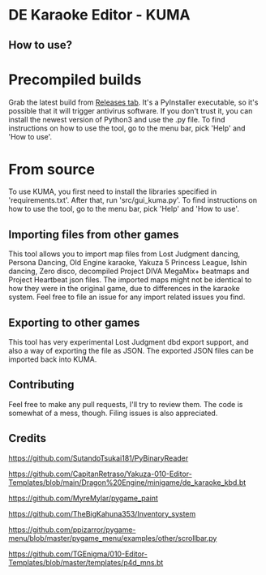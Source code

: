 # DE Karaoke Editor - KUMA
## How to use?
# Precompiled builds
Grab the latest build from [Releases tab](https://github.com/Timo654/kuma/releases/tag/latest).
It's a PyInstaller executable, so it's possible that it will trigger antivirus software. If you don't trust it, you can install the newest version of Python3 and use the .py file.
To find instructions on how to use the tool, go to the menu bar, pick 'Help' and 'How to use'.

# From source
To use KUMA, you first need to install the libraries specified in 'requirements.txt'.
After that, run 'src/gui_kuma.py'. 
To find instructions on how to use the tool, go to the menu bar, pick 'Help' and 'How to use'.

## Importing files from other games
This tool allows you to import map files from Lost Judgment dancing, Persona Dancing, Old Engine karaoke, Yakuza 5 Princess League, Ishin dancing, Zero disco, decompiled Project DIVA MegaMix+ beatmaps and Project Heartbeat json files.
The imported maps might not be identical to how they were in the original game, due to differences in the karaoke system. Feel free to file an issue for any import related issues you find. 

## Exporting to other games
This tool has very experimental Lost Judgment dbd export support, and also a way of exporting the file as JSON. The exported JSON files can be imported back into KUMA. 

## Contributing
Feel free to make any pull requests, I'll try to review them. The code is somewhat of a mess, though. Filing issues is also appreciated.

## Credits
https://github.com/SutandoTsukai181/PyBinaryReader

https://github.com/CapitanRetraso/Yakuza-010-Editor-Templates/blob/main/Dragon%20Engine/minigame/de_karaoke_kbd.bt

https://github.com/MyreMylar/pygame_paint

https://github.com/TheBigKahuna353/Inventory_system

https://github.com/ppizarror/pygame-menu/blob/master/pygame_menu/examples/other/scrollbar.py

https://github.com/TGEnigma/010-Editor-Templates/blob/master/templates/p4d_mns.bt
